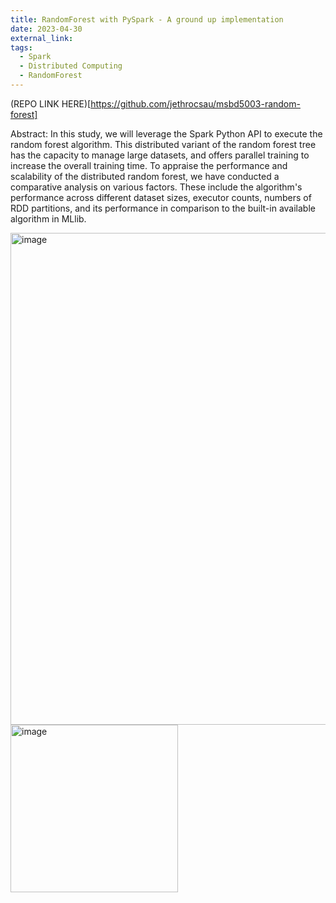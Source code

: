 ```yaml
---
title: RandomForest with PySpark - A ground up implementation
date: 2023-04-30
external_link: 
tags:
  - Spark
  - Distributed Computing
  - RandomForest
---
```


(REPO LINK HERE)[https://github.com/jethrocsau/msbd5003-random-forest]

Abstract: In this study, we will leverage the Spark Python API to execute the random forest algorithm. This distributed variant of the random forest tree has the capacity to manage large datasets, and offers parallel training to increase the overall training time. To appraise the performance and scalability of the distributed random forest, we have conducted a comparative analysis on various factors. These include the algorithm's performance across different dataset sizes, executor counts, numbers of RDD partitions, and its performance in comparison to the built-in available algorithm in MLlib.

<img width="787" alt="image" src="https://github.com/user-attachments/assets/7680f06f-3742-4e05-8a79-9e3d8abe86a7" />
<img width="268" alt="image" src="https://github.com/user-attachments/assets/d6bc4a9d-ae87-411a-b8b6-7624565f7634" />


<!--more-->
